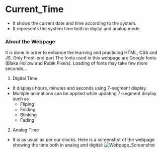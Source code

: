 # Current_Time
* It shows the current date and time according to the system. 
* It represents the system time both in digital and analog mode.

### About the Webpage
It is done in order to enhance the learning and practicing HTML, CSS and JS. Only Front-end part
The fonts used in this webpage are Google fonts (Blaka Hollow and Rubik Pixels). Loading of fonts may take few more seconds...

1. Digital Time
  * It displays hours, minutes and seconds using 7-segment display.
  * Multiple animations can be applied while updating 7-segment display such as 
      - Fliping
      - Folding
      - Blinking
      - Fading
2. Analog Time
  * It is as usual as per our clocks.
Here is a screenshot of the webpage showing the time both in analog and digital:
![Webpage_Screenshot](https://github.com/Ajay2905Kumar/Current_Time/assets/95973318/dab1e0e0-082c-47a4-9d2b-55dd2e2c8fe7)
